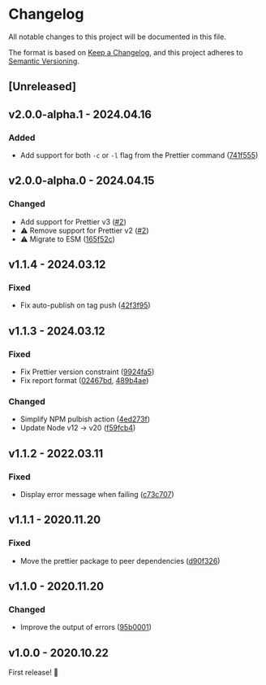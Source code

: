 # Changelog

All notable changes to this project will be documented in this file.

The format is based on [Keep a Changelog](https://keepachangelog.com/en/1.0.0/), and this project adheres to [Semantic Versioning](https://semver.org/spec/v2.0.0.html).

## [Unreleased]

## v2.0.0-alpha.1 - 2024.04.16

### Added

- Add support for both `-c` or `-l` flag from the Prettier command ([741f555](https://github.com/studiometa/prettier-formatter-gitlab/commit/741f555))

## v2.0.0-alpha.0 - 2024.04.15

### Changed

- Add support for Prettier v3 ([#2](https://github.com/studiometa/prettier-formatter-gitlab/pull/2))
- ⚠️ Remove support for Prettier v2 ([#2](https://github.com/studiometa/prettier-formatter-gitlab/pull/2))
- ⚠️ Migrate to ESM ([165f52c](https://github.com/studiometa/prettier-formatter-gitlab/commit/165f52c))

## v1.1.4 - 2024.03.12

### Fixed

- Fix auto-publish on tag push ([42f3f95](https://github.com/studiometa/prettier-formatter-gitlab/commit/42f3f95))

## v1.1.3 - 2024.03.12

### Fixed

- Fix Prettier version constraint ([9924fa5](https://github.com/studiometa/prettier-formatter-gitlab/commit/9924fa5))
- Fix report format ([02467bd](https://github.com/studiometa/prettier-formatter-gitlab/commit/02467bd), [489b4ae](https://github.com/studiometa/prettier-formatter-gitlab/commit/489b4ae))

### Changed

- Simplify NPM pulbish action ([4ed273f](https://github.com/studiometa/prettier-formatter-gitlab/commit/4ed273f))
- Update Node v12 → v20 ([f59fcb4](https://github.com/studiometa/prettier-formatter-gitlab/commit/f59fcb4))

## v1.1.2 - 2022.03.11

### Fixed

- Display error message when failing ([c73c707](https://github.com/studiometa/prettier-formatter-gitlab/commit/c73c707))

## v1.1.1 - 2020.11.20

### Fixed

- Move the prettier package to peer dependencies ([d90f326](https://github.com/studiometa/prettier-formatter-gitlab/commit/d90f326))

## v1.1.0 - 2020.11.20

### Changed

- Improve the output of errors ([95b0001](https://github.com/studiometa/prettier-formatter-gitlab/commit/95b0001))

## v1.0.0 - 2020.10.22

First release! 🎉
